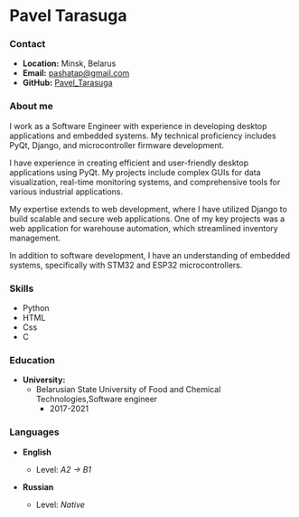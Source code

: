 # Pavel Tarasuga

### Contact
* __Location:__ Minsk, Belarus
* __Email:__ pashatap@gmail.com
* __GitHub:__ [Pavel_Tarasuga](https://github.com/pashatap)

### About me
I work as a Software Engineer with experience in developing desktop applications and embedded systems. My technical proficiency includes PyQt, Django, and microcontroller firmware development.

I have experience in creating efficient and user-friendly desktop applications using PyQt. My projects include complex GUIs for data visualization, real-time monitoring systems, and comprehensive tools for various industrial applications.

My expertise extends to web development, where I have utilized Django to build scalable and secure web applications. One of my key projects was a web application for warehouse automation, which streamlined inventory management.

In addition to software development, I have an understanding of embedded systems, specifically with STM32 and ESP32 microcontrollers.

### Skills
* Python
* HTML
* Css
* C


### Education
* __University:__ 
    + Belarusian State University of Food and Chemical Technologies,Software engineer
        - 2017-2021 


### Languages

- **English**
  - Level: _A2 -> B1_

- **Russian**
  - Level: _Native_


